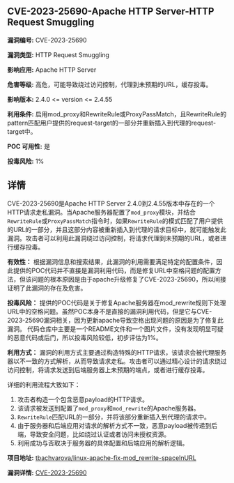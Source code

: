 ## CVE-2023-25690-Apache HTTP Server-HTTP Request Smuggling

**漏洞编号:** CVE-2023-25690

**漏洞类型:** HTTP Request Smuggling

**影响应用:** Apache HTTP Server

**危害等级:** 高危，可能导致绕过访问控制，代理到未预期的URL，缓存投毒。

**影响版本:** 2.4.0 <= version <= 2.4.55

**利用条件:** 启用mod_proxy和RewriteRule或ProxyPassMatch，且RewriteRule的pattern匹配用户提供的request-target的一部分并重新插入到代理的request-target中。

**POC 可用性:** 是

**投毒风险:** 1%

## 详情

CVE-2023-25690是Apache HTTP Server 2.4.0到2.4.55版本中存在的一个HTTP请求走私漏洞。当Apache服务器配置了`mod_proxy`模块，并结合`RewriteRule`或`ProxyPassMatch`指令时，如果`RewriteRule`的模式匹配了用户提供的URL的一部分，并且这部分内容被重新插入到代理的请求目标中，就可能触发此漏洞。攻击者可以利用此漏洞绕过访问控制，将请求代理到未预期的URL，或者进行缓存投毒。

**有效性：** 根据漏洞信息和搜索结果，此漏洞的利用需要满足特定的配置条件，因此提供的POC代码并不直接是漏洞利用代码，而是修复URL中空格问题的配置方法，但该问题的根本原因是由于apache升级修复了CVE-2023-25690，所以间接证明了此漏洞的存在及危害。

**投毒风险：** 提供的POC代码是关于修复Apache服务器在mod_rewrite规则下处理URL中的空格问题。虽然POC本身不是直接的漏洞利用代码，但是它与CVE-2023-25690漏洞相关，因为更新apache导致空格出现问题的原因是为了修复此漏洞。 代码仓库中主要是一个README文件和一个图片文件，没有发现明显可疑的恶意代码或后门，所以投毒风险较低，初步评估为1%。

**利用方式：** 漏洞的利用方式主要通过构造特殊的HTTP请求，该请求会被代理服务器以不一致的方式解析，从而导致请求走私。攻击者可以通过精心设计的请求绕过访问控制，将请求发送到后端服务器上未预期的端点，或者进行缓存投毒。

详细的利用流程大致如下：
1.  攻击者构造一个包含恶意payload的HTTP请求。
2.  该请求被发送到配置了`mod_proxy`和`mod_rewrite`的Apache服务器。
3.  `RewriteRule`匹配URL的一部分，并将该部分重新插入到代理的请求中。
4.  由于服务器和后端应用对请求的解析方式不一致，恶意payload被传递到后端，导致安全问题，比如绕过认证或者访问未授权资源。
5.  利用成功与否取决于服务器的具体配置和后端应用的解析逻辑。

**项目地址:** [tbachvarova/linux-apache-fix-mod_rewrite-spaceInURL](https://github.com/tbachvarova/linux-apache-fix-mod_rewrite-spaceInURL)

**漏洞详情:** [CVE-2023-25690](https://nvd.nist.gov/vuln/detail/CVE-2023-25690)